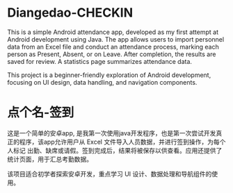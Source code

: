 # Diangedao-CHECKIN
This is a simple Android attendance app, developed as my first attempt at Android development using Java. The app allows users to import personnel data from an Excel file and conduct an attendance process, marking each person as Present, Absent, or on Leave. After completion, the results are saved for review. A statistics page summarizes attendance data.

This project is a beginner-friendly exploration of Android development, focusing on UI design, data handling, and navigation components.

# 点个名-签到
这是一个简单的安卓app, 是我第一次使用java开发程序，也是第一次尝试开发真正的程序，该app允许用户从 Excel 文件导入人员数据，并进行签到操作，为每个人标记 出勤、缺席或请假。签到完成后，结果将被保存以供查看。应用还提供了统计页面，用于汇总考勤数据。

该项目适合初学者探索安卓开发，重点学习 UI 设计、数据处理和导航组件的使用。
